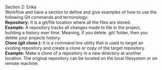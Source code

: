 Section 2: Erika <br>
Workflow and have a section to define and give examples of how to use the following Git commands and terminology:<br>
**Repository:** It is a git/file location where all the files are stored.<br> 
**Example:** A repository tracks all changes made to file in the project, building a history over time. Meaning, if you delete .git/ folder, then you delete your projects history.<br>
**Clone (git clone ):**  It is a command line utility that is used to target an existing repository and create a clone or copy of the target repository.<br>
**Example:** Make a clone of a repository in a new directory at another location. The original repository can be located on the local filesystem or on remote machine.<br>

